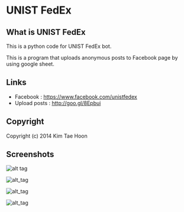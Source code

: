  UNIST FedEx
=============

## What is UNIST FedEx ##

This is a python code for UNIST FedEx bot.

This is a program that uploads anonymous posts to Facebook page by using google sheet.


## Links ##

- Facebook : https://www.facebook.com/unistfedex
- Upload posts : http://goo.gl/8Epbui


## Copyright ##

Copyright (c) 2014 Kim Tae Hoon


## Screenshots ##

![alt tag](http://1.bp.blogspot.com/-7KDvkccD1Z0/U2hDbsi41tI/AAAAAAAADnc/jq0l4MeWR-E/s1600/UNIST_FedEx.png)

![alt_tag](http://4.bp.blogspot.com/-0LUzU6qJIDk/U2rus1nfjOI/AAAAAAAADvU/SgP4G1eL_Ds/s1600/2.png)

![alt_tag](http://4.bp.blogspot.com/-hDM_j4FCyMM/U2hDbjtg8RI/AAAAAAAADng/9qV--jiVHiw/s1600/UNIST_Dilivery.png)

![alt_tag](http://1.bp.blogspot.com/-z9B2DazdRd0/U2rvbaKXP9I/AAAAAAAADvc/LSMazPMOhL0/s1600/docs.png)
